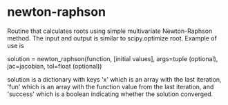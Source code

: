 # newton-raphson
Routine that calculates roots using simple multivariate Newton-Raphson method. The input and output is similar to scipy.optimize root. Example of use is

solution = newton_raphson(function, [initial values], args=tuple (optional), jac=jacobian, tol=float (optional))

solution is a dictionary with keys 'x' which is an array with the last iteration, 'fun' which is an array with the function value from the last iteration, and 'success' which is a boolean indicating whether the solution converged.
